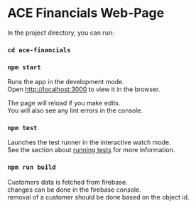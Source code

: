 # ACE Financials Web-Page

In the project directory, you can run:

### `cd ace-financials`
### `npm start`

Runs the app in the development mode.\
Open [http://localhost:3000](http://localhost:3000) to view it in the browser.

The page will reload if you make edits.\
You will also see any lint errors in the console.

### `npm test`

Launches the test runner in the interactive watch mode.\
See the section about [running tests](https://facebook.github.io/create-react-app/docs/running-tests) for more information.

### `npm run build`

Customers data is fetched from firebase. \
changes can be done in the firebase console. \
removal of a customer should be done based on the object id. 

